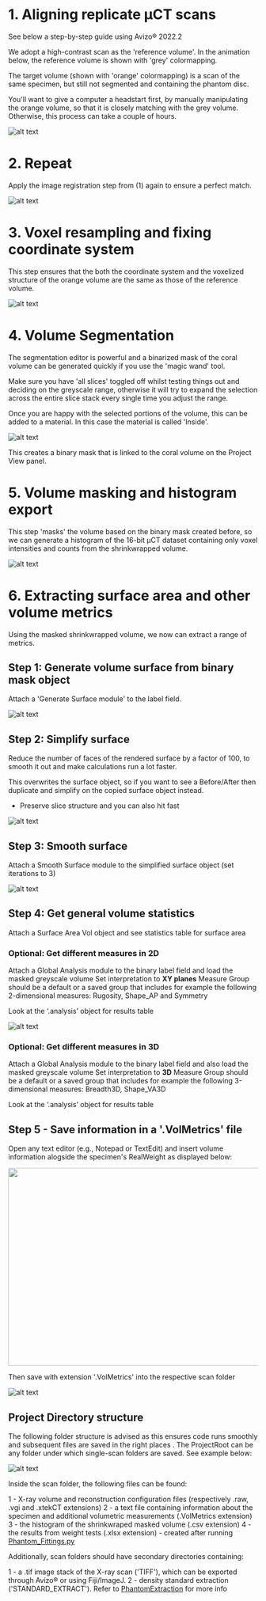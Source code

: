 # 1. Aligning replicate µCT scans


See below a step-by-step guide using Avizo® 2022.2

We adopt a high-contrast scan as the 'reference volume'. 
In the animation below, the reference volume is shown with 'grey' colormapping. 

The target volume (shown with 'orange' colormapping) is a scan of the same specimen, but still not segmented and containing the phantom disc. 

You'll want to give a computer a headstart first, by manually manipulating the orange volume, so that it is closely matching with the grey volume. Otherwise, this process can take a couple of hours. 

![alt text]( https://github.com/LeoBertiniNHM/CoralMethodsPaper/blob/main/AvizoTutorials/GIF_images/Step1.gif )

# 2. Repeat

Apply the image registration step from (1) again to ensure a perfect match. 

![alt text]( https://github.com/LeoBertiniNHM/CoralMethodsPaper/blob/main/AvizoTutorials/GIF_images/Step2.gif )

# 3. Voxel resampling and fixing coordinate system

This step ensures that the both the coordinate system and the voxelized structure of the orange volume are the same as those of the reference volume.

![alt text]( https://github.com/LeoBertiniNHM/CoralMethodsPaper/blob/main/AvizoTutorials/GIF_images/Step3.gif )

# 4. Volume Segmentation

The segmentation editor is powerful and a binarized mask of the coral volume can be generated quickly if you use the 'magic wand' tool. 

Make sure you have 'all slices' toggled off whilst testing things out and deciding on the greyscale range, otherwise it will try
to expand the selection across the entire slice stack every single time you adjust the range. 

Once you are happy with the selected portions of the volume, this can be added to a material.
In this case the material is called 'Inside'. 

![alt text]( https://github.com/LeoBertiniNHM/CoralMethodsPaper/blob/main/AvizoTutorials/GIF_images/Step4.gif )

This creates a binary mask that is linked to the coral volume on the Project View panel. 

# 5. Volume masking and histogram export

This step 'masks' the volume based on the binary mask created before, so we can generate a histogram of the
16-bit µCT dataset containing only voxel intensities and counts from the shrinkwrapped volume. 

![alt text]( https://github.com/LeoBertiniNHM/CoralMethodsPaper/blob/main/AvizoTutorials/GIF_images/Step5.gif )

# 6. Extracting surface area and other volume metrics 

Using the masked shrinkwrapped volume, we now can extract a range of metrics.

## Step 1: Generate volume surface from binary mask object

Attach a 'Generate Surface module' to the label field.

![alt text]( https://github.com/LeoBertiniNHM/CoralMethodsPaper/blob/main/AvizoTutorials/GIF_images/ImagesVolmetrics/Picture1.png )

## Step 2: Simplify surface 

Reduce the number of faces of the rendered surface by a factor of 100, to smooth it out and 
make calculations run a lot faster. 

This overwrites the surface object, so if you want to see a Before/After then duplicate and simplify on the copied surface object instead. 
- Preserve slice structure and you can also hit fast

![alt text]( https://github.com/LeoBertiniNHM/CoralMethodsPaper/blob/main/AvizoTutorials/GIF_images/ImagesVolmetrics/Picture2.png )

## Step 3: Smooth surface 

Attach a Smooth Surface module to the simplified surface object (set iterations to 3)

![alt text]( https://github.com/LeoBertiniNHM/CoralMethodsPaper/blob/main/AvizoTutorials/GIF_images/ImagesVolmetrics/Picture3.png )


## Step 4: Get general volume statistics

Attach a Surface Area Vol object and see statistics table for surface area

### Optional: Get different measures in 2D 

Attach a Global Analysis module to the binary label field and load the masked greyscale volume
Set interpretation to **XY planes**
Measure Group should be a default or a saved group that includes for example the following 2-dimensional measures: Rugosity, Shape_AP and Symmetry

Look at the ‘.analysis’ object for results table

![alt text]( https://github.com/LeoBertiniNHM/CoralMethodsPaper/blob/main/AvizoTutorials/GIF_images/ImagesVolmetrics/Picture4.png )

### Optional: Get different measures in 3D 

Attach a Global Analysis module to the binary label field and also load the masked greyscale volume
Set interpretation to **3D**
Measure Group should be a default or a saved group that includes for example the following 3-dimensional measures: Breadth3D, Shape_VA3D

Look at the ‘.analysis’ object for results table

## Step 5 - Save information in a '.VolMetrics' file

Open any text editor (e.g., Notepad or TextEdit) and insert volume information alogside the specimen's RealWeight as displayed below:

<img src="https://github.com/LeoBertiniNHM/CoralMethodsPaper/blob/main/AvizoTutorials/GIF_images/ImagesVolmetrics/Picture5.png" height="400" width="600" >

Then save with extension '.VolMetrics' into the respective scan folder

![alt text]( https://github.com/LeoBertiniNHM/CoralMethodsPaper/blob/main/AvizoTutorials/GIF_images/ImagesVolmetrics/Picture6.png )


## Project Directory structure

The following folder structure is advised as this ensures code runs smoothly and subsequent files are saved in the right places .
The ProjectRoot can be any folder under which single-scan folders are saved. See example below:

![alt text](https://github.com/LeoBertiniNHM/CoralMethodsPaper/blob/main/PhantomExtraction/GIFs/DirectoryTreeExample.jpg)

Inside the scan folder, the following files can be found:

1 - X-ray volume and reconstruction configuration files (respectively .raw, .vgi and .xtekCT extensions)
2 - a text file containing information about the specimen and additional volumetric measurements (.VolMetrics extension)
3 - the histogram of the shrinkwraped masked volume (.csv extension)
4 - the results from weight tests (.xlsx extension) - created after running [Phantom_Fittings.py](https://github.com/LeoBertiniNHM/CoralMethodsPaper/blob/main/CoralWeightTests/Phantom_Fittings.py)

Additionally, scan folders should have secondary directories containing:

1 - a .tif image stack of the X-ray scan  ('TIFF'), which can be exported through Avizo® or using Fiji/ImageJ.
2 - density standard extraction ('STANDARD_EXTRACT'). Refer to [PhantomExtraction](https://github.com/LeoBertiniNHM/CoralMethodsPaper/blob/main/PhantomExtraction) for more info





